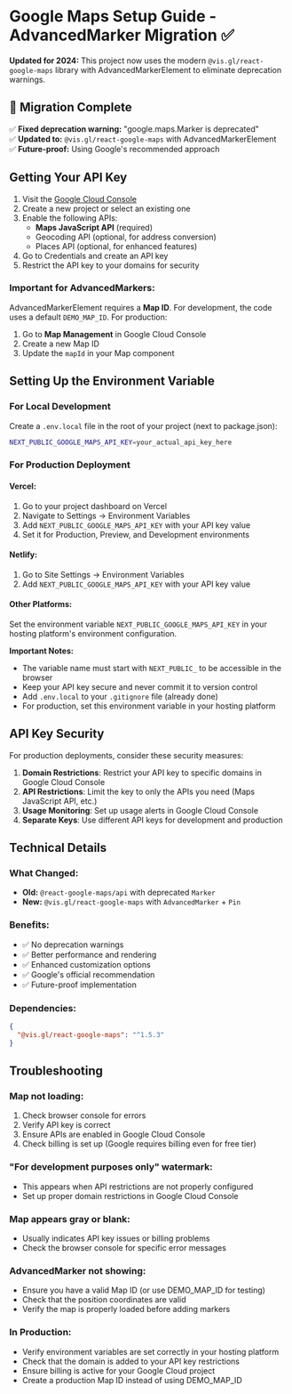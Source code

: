 # Google Maps Setup Guide - AdvancedMarker Migration ✅

**Updated for 2024:** This project now uses the modern `@vis.gl/react-google-maps` library with AdvancedMarkerElement to eliminate deprecation warnings.

## 🔄 Migration Complete

✅ **Fixed deprecation warning:** "google.maps.Marker is deprecated"  
✅ **Updated to:** `@vis.gl/react-google-maps` with AdvancedMarkerElement  
✅ **Future-proof:** Using Google's recommended approach

## Getting Your API Key

1. Visit the [Google Cloud Console](https://console.cloud.google.com/google/maps-apis/)
2. Create a new project or select an existing one
3. Enable the following APIs:
   - **Maps JavaScript API** (required)
   - Geocoding API (optional, for address conversion)
   - Places API (optional, for enhanced features)
4. Go to Credentials and create an API key
5. Restrict the API key to your domains for security

### Important for AdvancedMarkers:

AdvancedMarkerElement requires a **Map ID**. For development, the code uses a default `DEMO_MAP_ID`. For production:

1. Go to **Map Management** in Google Cloud Console
2. Create a new Map ID
3. Update the `mapId` in your Map component

## Setting Up the Environment Variable

### For Local Development

Create a `.env.local` file in the root of your project (next to package.json):

```bash
NEXT_PUBLIC_GOOGLE_MAPS_API_KEY=your_actual_api_key_here
```

### For Production Deployment

#### Vercel:

1. Go to your project dashboard on Vercel
2. Navigate to Settings → Environment Variables
3. Add `NEXT_PUBLIC_GOOGLE_MAPS_API_KEY` with your API key value
4. Set it for Production, Preview, and Development environments

#### Netlify:

1. Go to Site Settings → Environment Variables
2. Add `NEXT_PUBLIC_GOOGLE_MAPS_API_KEY` with your API key value

#### Other Platforms:

Set the environment variable `NEXT_PUBLIC_GOOGLE_MAPS_API_KEY` in your hosting platform's environment configuration.

**Important Notes:**

- The variable name must start with `NEXT_PUBLIC_` to be accessible in the browser
- Keep your API key secure and never commit it to version control
- Add `.env.local` to your `.gitignore` file (already done)
- For production, set this environment variable in your hosting platform

## API Key Security

For production deployments, consider these security measures:

1. **Domain Restrictions**: Restrict your API key to specific domains in Google Cloud Console
2. **API Restrictions**: Limit the key to only the APIs you need (Maps JavaScript API, etc.)
3. **Usage Monitoring**: Set up usage alerts in Google Cloud Console
4. **Separate Keys**: Use different API keys for development and production

## Technical Details

### What Changed:

- **Old:** `@react-google-maps/api` with deprecated `Marker`
- **New:** `@vis.gl/react-google-maps` with `AdvancedMarker` + `Pin`

### Benefits:

- ✅ No deprecation warnings
- ✅ Better performance and rendering
- ✅ Enhanced customization options
- ✅ Google's official recommendation
- ✅ Future-proof implementation

### Dependencies:

```json
{
  "@vis.gl/react-google-maps": "^1.5.3"
}
```

## Troubleshooting

### Map not loading:

1. Check browser console for errors
2. Verify API key is correct
3. Ensure APIs are enabled in Google Cloud Console
4. Check billing is set up (Google requires billing even for free tier)

### "For development purposes only" watermark:

- This appears when API restrictions are not properly configured
- Set up proper domain restrictions in Google Cloud Console

### Map appears gray or blank:

- Usually indicates API key issues or billing problems
- Check the browser console for specific error messages

### AdvancedMarker not showing:

- Ensure you have a valid Map ID (or use DEMO_MAP_ID for testing)
- Check that the position coordinates are valid
- Verify the map is properly loaded before adding markers

### In Production:

- Verify environment variables are set correctly in your hosting platform
- Check that the domain is added to your API key restrictions
- Ensure billing is active for your Google Cloud project
- Create a production Map ID instead of using DEMO_MAP_ID
